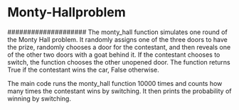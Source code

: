 # Monty-Hallproblem #
####################
The monty_hall function simulates one round of the Monty Hall problem. It randomly assigns one of the three doors to have the prize, randomly chooses a door for the contestant, and then reveals one of the other two doors with a goat behind it. If the contestant chooses to switch, the function chooses the other unopened door. The function returns True if the contestant wins the car, False otherwise.

The main code runs the monty_hall function 10000 times and counts how many times the contestant wins by switching. It then prints the probability of winning by switching.

